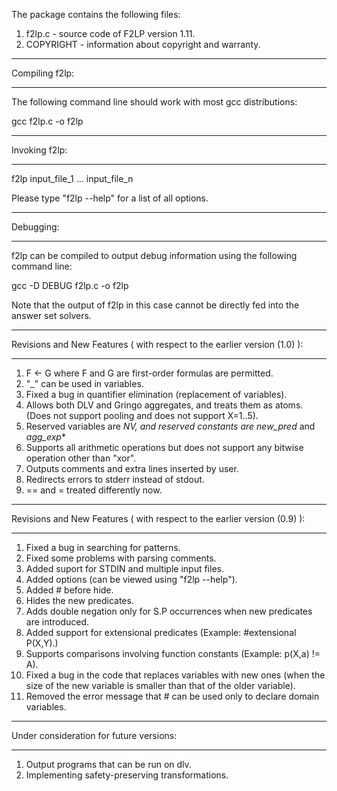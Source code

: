 The package contains the following files:

1. f2lp.c - source code of F2LP version 1.11.
2. COPYRIGHT - information about copyright and warranty.

*******************
Compiling f2lp:
*******************
The following command line should work with most gcc distributions:

gcc f2lp.c -o f2lp

******************
Invoking f2lp:
******************
f2lp input_file_1 ... input_file_n

Please type "f2lp --help" for a list of all options.

*****************
Debugging:
*****************
f2lp can be compiled to output debug information using the
following command line:

gcc -D DEBUG f2lp.c -o f2lp

Note that the output of f2lp in this case cannot be
directly fed into the answer set solvers.


*************************************************************************
Revisions and New Features ( with respect to the earlier version (1.0) ):
**************************************************************************
1. F <- G where F and G are first-order formulas are permitted.
2. "_" can be used in variables.
3. Fixed a bug in quantifier elimination (replacement of variables).
4. Allows both DLV and Gringo aggregates, and treats them as atoms.
   (Does not support pooling and does not support X=1..5).
5. Reserved variables are _NV_*, and reserved constants are _new_pred_* and
   _agg_exp_*
6. Supports all arithmetic operations but does not support any bitwise
   operation other than "xor".
7. Outputs comments and extra lines inserted by user.
8. Redirects errors to stderr instead of stdout.
9. == and = treated differently now.


*************************************************************************
Revisions and New Features ( with respect to the earlier version (0.9) ):
*************************************************************************
1. Fixed a bug in searching for patterns.
2. Fixed some problems with parsing comments.
3. Added suport for STDIN and multiple input files.
4. Added options (can be viewed using "f2lp --help").
5. Added # before hide.
6. Hides the new predicates.
7. Adds double negation only for S.P occurrences when new predicates are introduced.
9. Added support for extensional predicates (Example: #extensional P(X,Y).)
10. Supports comparisons involving function constants (Example: p(X,a) != A). 
11. Fixed a bug in the code that replaces variables with new ones 
    (when the size of the new variable is smaller than that of the older variable).
12. Removed the error message that # can be used only to declare domain variables. 

****************************************
Under consideration for future versions:
****************************************
1. Output programs that can be run on dlv.
2. Implementing safety-preserving transformations.
